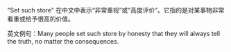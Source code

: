 "Set such store" 在中文中表示“非常重视”或“高度评价”。它指的是对某事物非常看重或给予很高的价值。

英文例句：Many people set such store by honesty that they will always tell the truth, no matter the consequences.
